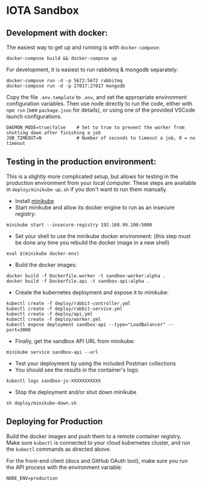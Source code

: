 # IOTA Sandbox

## Development with docker:

The easiest way to get up and running is with `docker-compose`:

```
docker-compose build && docker-compose up
```

For development, it is easiest to run rabbitmq & mongodb separately:

```
docker-compose run -d -p 5672:5672 rabbitmq
docker-compose run -d -p 27017:27017 mongodb
```

Copy the file `.env.template` to `.env`, and set the appropriate environment configuration variables. Then use node
directly to run the code, either with `npm run` (see `package.json` for details), or using one of the provided VSCode
launch configurations.

```
DAEMON_MODE=true|false    # Set to true to prevent the worker from shutting down after finishing a job
JOB_TIMEOUT=N             # Number of seconds to timeout a job, 0 = no timeout
```

## Testing in the production environment:

This is a slightly more complicated setup, but allows for testing in the production environment from your local
computer. These steps are available in `deploy/minikube-up.sh` if you don't want to run them manually.

* Install [minikube](https://github.com/kubernetes/minikube)
* Start minikube and allow its docker engine to run as an insecure registry:

```
minikube start --insecure-registry 192.168.99.100:5000
```

* Set your shell to use the minikube docker environment: (this step must be done any time you rebuild the docker image
  in a new shell)

```
eval $(minikube docker-env)
```

* Build the docker images:

```
docker build -f Dockerfile.worker -t sandbox-worker:alpha .
docker build -f Dockerfile.api -t sandbox-api:alpha .
```

* Create the kubernetes deployment and expose it to minikube:

```
kubectl create -f deploy/rabbit-controller.yml
kubectl create -f deploy/rabbit-service.yml
kubectl create -f deploy/api.yml
kubectl create -f deploy/worker.yml
kubectl expose deployment sandbox-api --type="LoadBalancer" --port=3000
```

* Finally, get the sandbox API URL from minikube:

```
minikube service sandbox-api --url
```

* Test your deployment by using the included Postman collections
* You should see the results in the container's logs:

```
kubectl logs sandbox-js-XXXXXXXXXXX
```

* Stop the deployment and/or shut down minikube

```
sh deploy/minikube-down.sh
```

## Deploying for Production

Build the docker images and push them to a remote container registry. Make sure `kubectl` is connected to your cloud
kubernetes cluster, and run the `kubectl` commands as directed above.

For the front-end client (docs and GitHub OAuth tool), make sure you run the API process with the environment variable:

```
NODE_ENV=production
```

```

```
